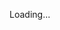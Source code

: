 Loading...

<!---
yunglerk/yunglerk is a ✨ special ✨ repository because its `README.md` (this file) appears on your GitHub profile.
You can click the Preview link to take a look at your changes.
--->

